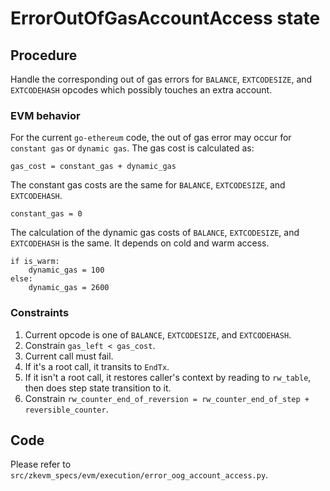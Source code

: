 # ErrorOutOfGasAccountAccess state

## Procedure

Handle the corresponding out of gas errors for `BALANCE`, `EXTCODESIZE`, and `EXTCODEHASH` opcodes which possibly touches an extra account.

### EVM behavior

For the current `go-ethereum` code, the out of gas error may occur for `constant gas` or `dynamic gas`. The gas cost is calculated as:

```
gas_cost = constant_gas + dynamic_gas
```

The constant gas costs are the same for `BALANCE`, `EXTCODESIZE`, and `EXTCODEHASH`.

```
constant_gas = 0
```

The calculation of the dynamic gas costs of `BALANCE`, `EXTCODESIZE`, and `EXTCODEHASH` is the same. It depends on cold and warm access.

```
if is_warm:
    dynamic_gas = 100
else:
    dynamic_gas = 2600
```

### Constraints

1. Current opcode is one of `BALANCE`, `EXTCODESIZE`, and `EXTCODEHASH`.
2. Constrain `gas_left < gas_cost`.
3. Current call must fail.
4. If it's a root call, it transits to `EndTx`.
5. If it isn't a root call, it restores caller's context by reading to `rw_table`, then does step state transition to it.
6. Constrain `rw_counter_end_of_reversion = rw_counter_end_of_step + reversible_counter`.

## Code

Please refer to `src/zkevm_specs/evm/execution/error_oog_account_access.py`.
